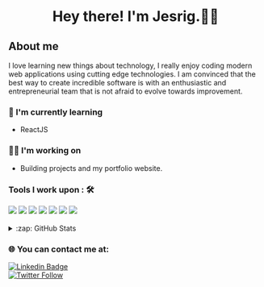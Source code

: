 <h1 align="center"> Hey there! I'm Jesrig.👨‍💻</h1>
<h2><strong>About me</strong></h2>
<p>I love learning new things about technology, I really enjoy coding modern web applications using cutting edge technologies. I am convinced that the best way to create incredible software is with an enthusiastic and entrepreneurial team that is not afraid to evolve towards improvement. </p>

### 🌱 I'm currently learning
- ReactJS

### 👨‍💻 I'm working on
- Building projects and my portfolio website. 

### Tools I work upon : 🛠
<div display="flex">
<img src="https://img.shields.io/badge/javascript%20-%23323330.svg?&style=for-the-badge&logo=javascript&logoColor=%23F7DF1E"/> 
<img src="https://img.shields.io/badge/html5%20-%23E34F26.svg?&style=for-the-badge&logo=html5&logoColor=white"/>
<img src="https://img.shields.io/badge/css3%20-%231572B6.svg?&style=for-the-badge&logo=css3&logoColor=white"/>
<img src="https://img.shields.io/badge/react%20-%2320232a.svg?&style=for-the-badge&logo=react&logoColor=%2361DAFB"/>
<img src="https://img.shields.io/badge/bootstrap%20-%23563D7C.svg?&style=for-the-badge&logo=bootstrap&logoColor=white"/>
<img src="https://img.shields.io/badge/git%20-%23F05033.svg?&style=for-the-badge&logo=git&logoColor=white"/>
<img src="http://img.shields.io/badge/-VS%20Code-000000?style=for-the-badge&logo=Visual-studio-code&logoColor=blue"/>
</div>

<br/>

<details>
  <summary>:zap: GitHub Stats</summary>
  <img align="left" alt="JesrigPineda GitHub Stats" src="https://github-readme-stats.vercel.app/api?username=jesrigpineda&show_icons=true&title_color=03fc90&icon_color=03fc90&text_color=03fc90&bg_color=002b19">
</details>

### 🌐 You can contact me at:
[![Linkedin Badge](https://img.shields.io/badge/-linkedin-blue?style=flat-square&logo=Linkedin&logoColor=white&link=https://www.linkedin.com/in/jesrig-p-b24632174)](https://www.linkedin.com/in/jesrigpineda)
<br />
[![Twitter Follow](https://img.shields.io/twitter/follow/JesrigPineda?color=1DA1F2&label=Follow%20me%20on%20Twitter%21&logo=twitter&style=for-the-badge)](https://twitter.com/JesrigPineda)
